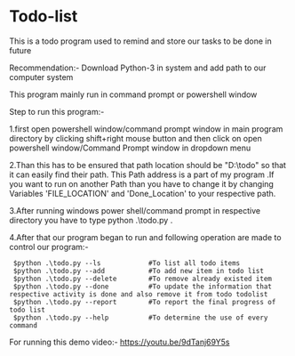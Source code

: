 # Todo-list
This is a todo program used to remind and store our tasks to be done in future

Recommendation:-
     Download Python-3 in system and add path to our computer system


This program mainly run in command prompt or powershell window


Step to run this program:-



1.first open powershell window/command prompt window in main program directory by clicking shift+right mouse button and then click on open powershell window/Command Prompt window in dropdown menu



2.Than this has to be ensured that path location should be "D:\todo\" so that it can easily find their path. This Path address is a part of my program .If you want to run on another Path than you have to change it by changing Variables 'FILE_LOCATION' and 'Done_Location' to your respective path.
 


3.After running windows power shell/command prompt in respective directory you have to type python .\todo.py  .



4.After that our program began to run and following operation are made to control our program:-

     $python .\todo.py --ls            #To list all todo items
     $python .\todo.py --add           #To add new item in todo list
     $python .\todo.py --delete        #To remove already existed item
     $python .\todo.py --done          #To update the information that respective activity is done and also remove it from todo todolist
     $python .\todo.py --report        #To report the final progress of todo list
     $python .\todo.py --help          #To determine the use of every command
      

For running this demo video:-
https://youtu.be/9dTanj69Y5s
